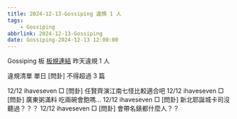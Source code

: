 ```yaml
---
title: 2024-12-13-Gossiping 違規 1 人
tags:
    - Gossiping
abbrlink: 2024-12-13-Gossiping
date: Gossiping-2024-12-13 12:00:00
---
```

Gossiping 板 [板規連結](https://www.ptt.cc/bbs/Gossiping/M.1637425085.A.07D.html)
昨天違規 1 人
<!-- more -->

違規清單
單日 [問卦] 不得超過 3 篇

12/12 ihaveseven □ [問卦] 任賢齊演江南七怪比較適合吧
12/12 ihaveseven □ [問卦] 廣東粥滿料 吃兩碗會飽嗎…
12/12 ihaveseven □ [問卦] 新北耶誕城卡司沒聽過？？？
12/12 ihaveseven □ [問卦] 會帶名錶都什麼人？？